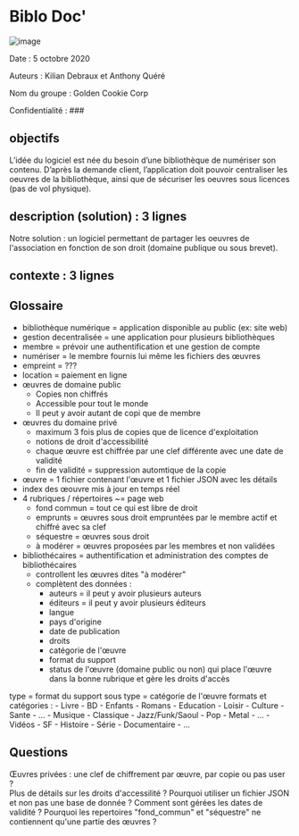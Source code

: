# Biblo Doc'


![image](https://images.adagio.com/images2/custom_blends/117606.jpg)

Date : 5 octobre 2020 

Auteurs : Kilian Debraux et Anthony Quéré 

Nom du groupe : Golden Cookie Corp 

Confidentialité : ###



## objectifs  
L’idée du logiciel est née du besoin d’une bibliothèque de numériser son contenu. D’après la demande client, l’application  doit pouvoir centraliser les oeuvres de la bibliothèque, ainsi que de sécuriser les oeuvres sous licences (pas de vol physique).

## description (solution) : 3 lignes
Notre solution : un logiciel permettant de partager les oeuvres de l'association en fonction de son droit (domaine publique ou sous brevet). 

## contexte : 3 lignes


## Glossaire
- bibliothèque numérique = application disponible au public (ex: site web)
- gestion decentralisée = une application pour plusieurs bibliothèques
- membre = prévoir une authentification et une gestion de compte
- numériser = le membre fournis lui même les fichiers des œuvres
- empreint = ???
- location = paiement en ligne
- œuvres de domaine public
    - Copies non chiffrés
    - Accessible pour tout le monde
    - Il peut y avoir autant de copi que de membre
- œuvres du domaine privé
    - maximum 3 fois plus de copies que de licence d'exploitation
    - notions de droit d'accessibilité
    - chaque œuvre est chiffrée par une clef différente avec une date de validité
    - fin de validité = suppression automtique de la copie
- œuvre = 1 fichier contenant l'œuvre et 1 fichier JSON avec les détails
- index des œouvre mis à jour en temps réel
- 4 rubriques / répertoires ~= page web
    - fond commun = tout ce qui est libre de droit
    - emprunts = œuvres sous droit empruntées par le membre actif et chiffré avec sa clef
    - séquestre = œuvres sous droit
    - à modérer = œuvres proposées par les membres et non validées
- bibliothécaires = authentification et administration des comptes de bibliothécaires
    - controllent les œuvres dites "à modérer"
    - complètent des données :
        - auteurs = il peut y avoir plusieurs auteurs
        - éditeurs = il peut y avoir plusieurs éditeurs
        - langue
        - pays d'origine
        - date de publication
        - droits
        - catégorie de l'œuvre
        - format du support
        - status de l'œuvre (domaine public ou non) qui place l'œuvre dans la bonne rubrique et gère les droits d'accès

type = format du support
sous type = catégorie de l'œuvre
formats et catégories :
    - Livre
        - BD
        - Enfants
        - Romans
        - Education
        - Loisir
        - Culture
        - Sante
        - ...
    - Musique
        - Classique
        - Jazz/Funk/Saoul
        - Pop
        - Metal
        - ...
    - Vidéos
        - SF
        - Histoire
        - Série
        - Documentaire
        - ...
    
## Questions
Œuvres privées : une clef de chiffrement par œuvre, par copie ou pas user ?  
Plus de détails sur les droits d'accessilité ?
Pourquoi utiliser un fichier JSON et non pas une base de donnée ?
Comment sont gérées les dates de validité ?
Pourquoi les repertoires "fond_commun" et "séquestre" ne contiennent qu'une partie des œuvres ?
